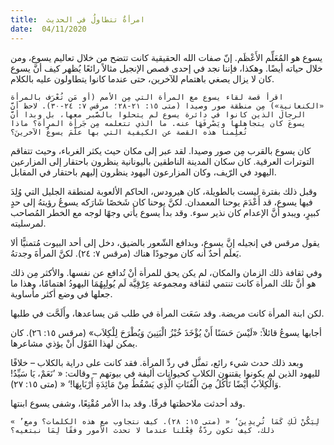 ```yaml
---
title:  امرأةٌ تتطاولُ في الحديث
date:  04/11/2020
---
```


يسوع هو المُعَلِّم الأَعْظَم. إنّ صفات الله الحقيقية كانت تتضح من خلال تعاليم يسوع، ومن خلال حياته أيضًا. وهكذا، فإننا نجد في إحدى قصص الإنجيل مثالاً رائعًا يُظهر كيف أنَّ يسوع كان لا يزال يصغي باهتمام للآخرين، حتى عندما كانوا يتطاولون عليه بالكلام.

`اقرأ قصة لقاء يسوع مع المرأة التي مِن الأمم (أو مَن تُعْرَف بالمرأة «الكنعانية») مِن منطقة صور وصيدا (متى ١٥: ٢١-٢٨؛ مرقس ٧: ٢٤-٣٠). لاحظ أنَّ الرجالَ الذين كانوا في دائرة يسوع لم يتحلوا بالصَّبر معها، بل وبدا أنَّ يسوعَ كان يتجاهلها ويَصْرِفَهَا عنه. ما الذي تتعلمه مِن جَرأة المرأة؟ ماذا تُعلِّمنا هذه القصة عن الكيفية التي بها علَّمَ يسوعُ الآخرينَ؟`

كان يسوع بالقرب مِن صور وصيدا. لقد عبر إلى مكان حيث يكثر الغرباء، وحيث تتفاقم التوترات العرقية. كان سكان المدينة الناطقين باليونانية ينظرون باحتقار إلى المزارعين اليهود في الرّيف، وكان المزارعون اليهود ينظرون إليهم باحتقار في المقابل.

وقبل ذلك بفترة ليست بالطويلة، كان هيرودس، الحاكم الألعوبة لمنطقة الجليل التي وُلِدَ فيها يسوع، قد أَعْدَمَ يوحنا المعمدان. لكنَّ يوحنا كان شَخصًا شَارَكه يسوعُ رؤيتهُ إلى حدٍ كبيرٍ، ويبدو أنَّ الإعدام كان نذير سوء. وقد بدأ يسوع يأتي وجهًا لوجه مع الخطر المُصاحب لمرسليته.

يقول مرقس في إنجيله إنَّ يسوع، وبدافع الشّعور بالضيق، دخل إلى أحد البيوت مُتمنيًّا ألا يَعلَم أحدٌ أنه كان موجودًا هناك (مرقس ٧: ٢٤). لكنَّ المرأةَ وجدتهُ.

وفي ثقافة ذلك الزمان والمكان، لم يكن يحق للمرأة أنْ تُدافع عن نفسها. والأكثر مِن ذلك هو أنَّ تلك المرأة كانت تنتمي لثقافة ومجموعة عِرْقِيَّة لَم يُولِيِهُمَا اليهودُ اهتمامًا، وهذا ما جعلها في وضع أكثر مأساوية.

لكن ابنة المرأة كانت مريضة. وقد سَعَت المرأة في طلب مَن يساعدها، وأَلَحَّت في طلبها.

أجابها يسوعُ قائلاً: «لَيْسَ حَسَنًا أَنْ يُؤْخَذَ خُبْزُ الْبَنِينَ وَيُطْرَحَ لِلْكِلاَب» (مرقس ١٥: ٢٦). كان يمكن لهذا القَوْل أنْ يؤذي مشاعرها.

وبعد ذلك حدث شيء رائع، تمثَّل في ردِّ المرأة. فقد كانت على دراية بالكلاب – خلافًا لليهود الذين لم يكونوا يقتنون الكلاب كحيوانات أليفة في بيوتهم – وقالت: « ’نَعَمْ، يَا سَيِّدُ! وَالْكِلاَبُ أَيْضًا تَأْكُلُ مِنَ الْفُتَاتِ الَّذِي يَسْقُطُ مِنْ مَائِدَةِ أَرْبَابِهَا!‘ « (متى ١٥: ٢٧).

وقد أحدثت ملاحظتها فرقًا. وقد بدا الأمر مُقْنِعًا، وشفى يسوع ابنتها.

`« ’لِيَكُنْ لَكِ كَمَا تُرِيدِينَ‘ « (متى ١٥: ٢٨). كيف نتجاوب مع هذه الكلمات؟ ومع ذلك، كيف تكون ردّةُ فِعْلنا عندما لا تحدث الأمور وفقًا لِمَا نبتغيه؟`